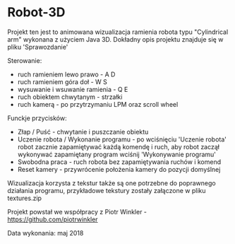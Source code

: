 # Robot-3D

Projekt ten jest to animowana wizualizacja ramienia robota typu "Cylindrical arm" wykonana z użyciem Java 3D.
Dokładny opis projektu znajduje się w pliku 'Sprawozdanie'

Sterowanie:  
- ruch ramieniem lewo prawo - A D  
- ruch ramieniem góra doł - W S
- wysuwanie i wsuwanie ramienia - Q E
- ruch obiektem chwytanym - strzałki  
- ruch kamerą - po przytrzymaniu LPM oraz scroll wheel

Funckje przycisków:  
- Złap / Puść - chwytanie i puszczanie obiektu  
- Uczenie robota / Wykonanie programu - po wciśnięciu 'Uczenie robota' robot zacznie zapamiętywać każdą komendę i ruch, aby robot zaczął wykonywać zapamiętany program wciśnij 'Wykonywanie programu'  
- Swobodna praca - ruch robota bez zapamiętywania ruchów i komend
- Reset kamery - przywrócenie położenia kamery do pozycji domyślnej

Wizualizacja korzysta z tekstur także są one potrzebne do poprawnego działania programu, przykładowe tekstury zostały załączone w pliku textures.zip 

Projekt powstał we współpracy z Piotr Winkler - https://github.com/piotrwinkler

Data wykonania: maj 2018
